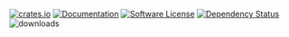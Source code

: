[![crates.io](https://img.shields.io/crates/v/geoip2-codegen?label=latest)](https://crates.io/crates/geoip2-codegen)
[![Documentation](https://docs.rs/geoip2-codegen/badge.svg?version=0.1.4)](https://docs.rs/geoip2-codegen/0.1.4)
[![Software License](https://img.shields.io/badge/license-MIT-brightgreen.svg)](LICENSE)
[![Dependency Status](https://deps.rs/crate/geoip2-codegen/0.1.4/status.svg)](https://deps.rs/crate/geoip2-codegen/0.1.4)
![downloads](https://img.shields.io/crates/d/geoip2-codegen.svg)
